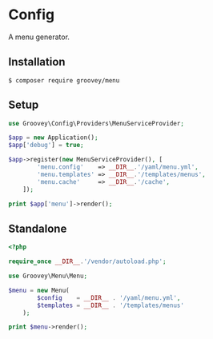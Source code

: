 # Config

A menu generator.


## Installation

    $ composer require groovey/menu

## Setup

```php
use Groovey\Config\Providers\MenuServiceProvider;

$app = new Application();
$app['debug'] = true;

$app->register(new MenuServiceProvider(), [
        'menu.config'    => __DIR__.'/yaml/menu.yml',
        'menu.templates' => __DIR__.'/templates/menus',
        'menu.cache'     => __DIR__.'/cache',
    ]);

print $app['menu']->render();

```


## Standalone

```php
<?php

require_once __DIR__.'/vendor/autoload.php';

use Groovey\Menu\Menu;

$menu = new Menu(
        $config    = __DIR__ . '/yaml/menu.yml',
        $templates = __DIR__ . '/templates/menus'
    );

print $menu->render();
```